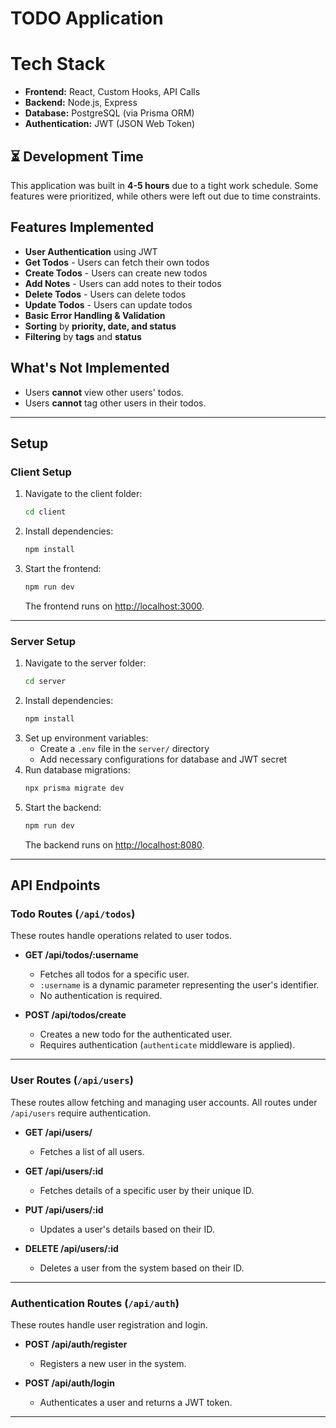 # TODO Application

# Tech Stack
- **Frontend:** React, Custom Hooks, API Calls  
- **Backend:** Node.js, Express  
- **Database:** PostgreSQL (via Prisma ORM)  
- **Authentication:** JWT (JSON Web Token)  

## ⏳ Development Time  

This application was built in **4-5 hours** due to a tight work schedule. Some features were prioritized, while others were left out due to time constraints.  

## Features Implemented  

- **User Authentication** using JWT  
- **Get Todos** - Users can fetch their own todos  
- **Create Todos** - Users can create new todos  
- **Add Notes** - Users can add notes to their todos  
- **Delete Todos** - Users can delete todos  
- **Update Todos** - Users can update todos  
- **Basic Error Handling & Validation**
- **Sorting** by **priority, date, and status**  
- **Filtering** by **tags** and **status** 

## What's Not Implemented  
- Users **cannot** view other users' todos.  
- Users **cannot** tag other users in their todos.  
  


---

## Setup

### Client Setup

1. Navigate to the client folder:
   ```sh
   cd client
   ```
2. Install dependencies:
   ```sh
   npm install
   ```
3. Start the frontend:
   ```sh
   npm run dev
   ```
   The frontend runs on [http://localhost:3000](http://localhost:3000).

---

### Server Setup

1. Navigate to the server folder:
   ```sh
   cd server
   ```
2. Install dependencies:
   ```sh
   npm install
   ```
3. Set up environment variables:
   - Create a `.env` file in the `server/` directory
   - Add necessary configurations for database and JWT secret
4. Run database migrations:
   ```sh
   npx prisma migrate dev
   ```
5. Start the backend:
   ```sh
   npm run dev
   ```
   The backend runs on [http://localhost:8080](http://localhost:8080).

---

## API Endpoints

### Todo Routes (`/api/todos`)
These routes handle operations related to user todos.

- **GET /api/todos/:username**
  - Fetches all todos for a specific user.
  - `:username` is a dynamic parameter representing the user's identifier.
  - No authentication is required.

- **POST /api/todos/create**
  - Creates a new todo for the authenticated user.
  - Requires authentication (`authenticate` middleware is applied).

---

### User Routes (`/api/users`)
These routes allow fetching and managing user accounts.
All routes under `/api/users` require authentication.

- **GET /api/users/**
  - Fetches a list of all users.

- **GET /api/users/:id**
  - Fetches details of a specific user by their unique ID.

- **PUT /api/users/:id**
  - Updates a user's details based on their ID.

- **DELETE /api/users/:id**
  - Deletes a user from the system based on their ID.

---

### Authentication Routes (`/api/auth`)
These routes handle user registration and login.

- **POST /api/auth/register**
  - Registers a new user in the system.

- **POST /api/auth/login**
  - Authenticates a user and returns a JWT token.

---

